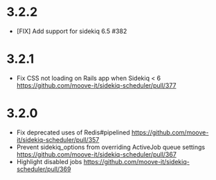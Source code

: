 # 3.2.2

- [FIX] Add support for sidekiq 6.5 #382

# 3.2.1
  - Fix CSS not loading on Rails app when Sidekiq < 6 https://github.com/moove-it/sidekiq-scheduler/pull/377
# 3.2.0

- Fix deprecated uses of Redis#pipelined https://github.com/moove-it/sidekiq-scheduler/pull/357
- Prevent sidekiq_options from overriding ActiveJob queue settings https://github.com/moove-it/sidekiq-scheduler/pull/367
- Highlight disabled jobs https://github.com/moove-it/sidekiq-scheduler/pull/369
